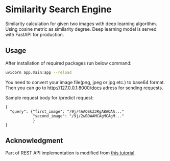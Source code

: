 # Similarity Search Engine
Similarity calculation for given two images with deep learning algorithm.
Using cosine metric as similarity degree.
Deep learning model is served with FastAPI for production.

## Usage
After installation of required packages run below command:

```bash
uvicorn app.main:app --reload
```

You need to convert your image file(png, jpeg or jpg etc.) to base64 format.
Then you can go to http://127.0.0.1:8000/docs adress for sending requests.

Sample request body for /predict request:
```
{
  "query": {"first_image": "/9j/4AAQSkZJRgABAQAA..."
            "second_image": "/9j/2wBDAAMCAgMCAgM..."
            }
}
```

## Acknowledgment
Part of REST API implementation is modified from [this tutorial](https://www.youtube.com/watch?v=56qQNcHJxyQ).